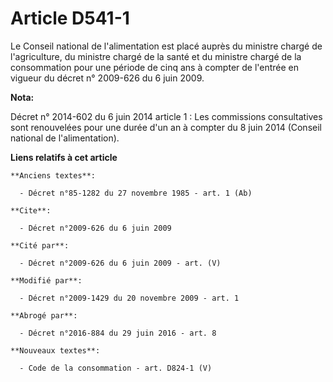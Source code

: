# Article D541-1

Le Conseil national de l'alimentation est placé auprès du ministre chargé de l'agriculture, du ministre chargé de la santé et
du ministre chargé de la consommation pour une période de cinq ans à compter de l'entrée en vigueur du décret n° 2009-626 du
6 juin 2009.

**Nota:**

Décret n° 2014-602 du 6 juin 2014 article 1 : Les commissions consultatives sont renouvelées pour une durée d'un an à compter
du 8 juin 2014 (Conseil national de l'alimentation).

**Liens relatifs à cet article**

	**Anciens textes**:

	  - Décret n°85-1282 du 27 novembre 1985 - art. 1 (Ab)

	**Cite**:

	  - Décret n°2009-626 du 6 juin 2009

	**Cité par**:

	  - Décret n°2009-626 du 6 juin 2009 - art. (V)

	**Modifié par**:

	  - Décret n°2009-1429 du 20 novembre 2009 - art. 1

	**Abrogé par**:

	  - Décret n°2016-884 du 29 juin 2016 - art. 8

	**Nouveaux textes**:

	  - Code de la consommation - art. D824-1 (V)

